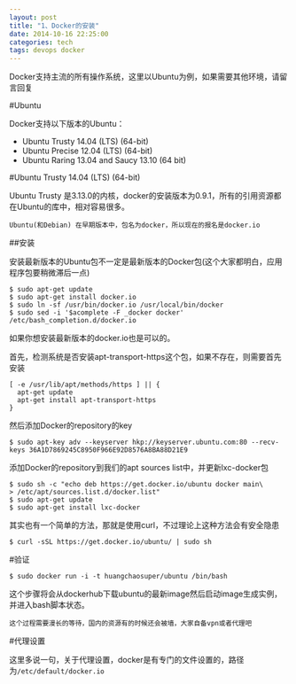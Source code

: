 ```yaml
---
layout: post
title: "1、Docker的安装"
date: 2014-10-16 22:25:00
categories: tech
tags: devops docker
---
```



Docker支持主流的所有操作系统，这里以Ubuntu为例，如果需要其他环境，请留言回复

#Ubuntu

Docker支持以下版本的Ubuntu：

- Ubuntu Trusty 14.04 (LTS) (64-bit)
- Ubuntu Precise 12.04 (LTS) (64-bit)
- Ubuntu Raring 13.04 and Saucy 13.10 (64 bit)

#Ubuntu Trusty 14.04 (LTS) (64-bit)

Ubuntu Trusty 是3.13.0的内核，docker的安装版本为0.9.1，所有的引用资源都在Ubuntu的库中，相对容易很多。

`Ubuntu(和Debian) 在早期版本中，包名为docker，所以现在的报名是docker.io`

##安装

安装最新版本的Ubuntu包不一定是最新版本的Docker包(这个大家都明白，应用程序包要稍微滞后一点)

```
$ sudo apt-get update
$ sudo apt-get install docker.io
$ sudo ln -sf /usr/bin/docker.io /usr/local/bin/docker
$ sudo sed -i '$acomplete -F _docker docker' /etc/bash_completion.d/docker.io
```

如果你想安装最新版本的docker.io也是可以的。

首先，检测系统是否安装apt-transport-https这个包，如果不存在，则需要首先安装

```
[ -e /usr/lib/apt/methods/https ] || {
  apt-get update
  apt-get install apt-transport-https
}
```

然后添加Docker的repository的key

```
$ sudo apt-key adv --keyserver hkp://keyserver.ubuntu.com:80 --recv-keys 36A1D7869245C8950F966E92D8576A8BA88D21E9
```

添加Docker的repository到我们的apt sources list中，并更新lxc-docker包

```
$ sudo sh -c "echo deb https://get.docker.io/ubuntu docker main\
> /etc/apt/sources.list.d/docker.list"
$ sudo apt-get update
$ sudo apt-get install lxc-docker
```

其实也有一个简单的方法，那就是使用curl，不过理论上这种方法会有安全隐患

```
$ curl -sSL https://get.docker.io/ubuntu/ | sudo sh
```

#验证

```
$ sudo docker run -i -t huangchaosuper/ubuntu /bin/bash
```

这个步骤将会从dockerhub下载ubuntu的最新image然后启动image生成实例，并进入bash脚本状态。

`这个过程需要漫长的等待，国内的资源有的时候还会被墙，大家自备vpn或者代理吧`

#代理设置

这里多说一句，关于代理设置，docker是有专门的文件设置的，路径为`/etc/default/docker.io` 



















